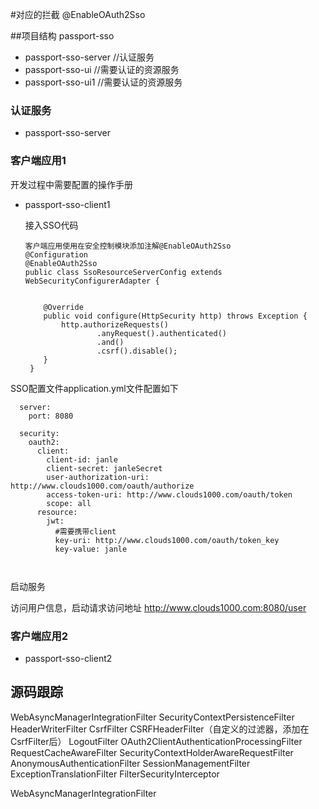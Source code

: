 #对应的拦截
@EnableOAuth2Sso


##项目结构
passport-sso
- passport-sso-server  //认证服务
- passport-sso-ui  //需要认证的资源服务
- passport-sso-ui1 //需要认证的资源服务


### 认证服务
- passport-sso-server


### 客户端应用1
开发过程中需要配置的操作手册

- passport-sso-client1
   
  接入SSO代码  
  ```$java  
  客户端应用使用在安全控制模块添加注解@EnableOAuth2Sso
  @Configuration
  @EnableOAuth2Sso
  public class SsoResourceServerConfig extends WebSecurityConfigurerAdapter {
  
  
      @Override
      public void configure(HttpSecurity http) throws Exception {
          http.authorizeRequests()
                  .anyRequest().authenticated()
                  .and()
                  .csrf().disable();
      }
   }
  ```
 SSO配置文件application.yml文件配置如下
  ```$java
    server:
      port: 8080
    
    security:
      oauth2:
        client:
          client-id: janle
          client-secret: janleSecret
          user-authorization-uri: http://www.clouds1000.com/oauth/authorize
          access-token-uri: http://www.clouds1000.com/oauth/token
          scope: all
        resource:
          jwt:
            #需要携带client
            key-uri: http://www.clouds1000.com/oauth/token_key
            key-value: janle
  
  
  
  ```
  
  启动服务
  
  访问用户信息，启动请求访问地址 http://www.clouds1000.com:8080/user


### 客户端应用2
- passport-sso-client2



## 源码跟踪
WebAsyncManagerIntegrationFilter 
SecurityContextPersistenceFilter 
HeaderWriterFilter 
CsrfFilter 
CSRFHeaderFilter（自定义的过滤器，添加在CsrfFilter后） 
LogoutFilter 
OAuth2ClientAuthenticationProcessingFilter 
RequestCacheAwareFilter 
SecurityContextHolderAwareRequestFilter 
AnonymousAuthenticationFilter 
SessionManagementFilter 
ExceptionTranslationFilter 
FilterSecurityInterceptor 

WebAsyncManagerIntegrationFilter 